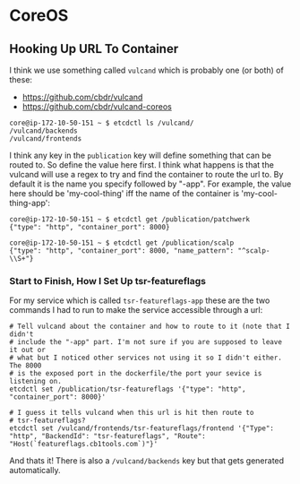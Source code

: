 CoreOS
======

Hooking Up URL To Container
---------------------------

I think we use something called `vulcand` which is probably one (or both) of
these:

- https://github.com/cbdr/vulcand
- https://github.com/cbdr/vulcand-coreos

```
core@ip-172-10-50-151 ~ $ etcdctl ls /vulcand/
/vulcand/backends
/vulcand/frontends
```

I think any key in the `publication` key will define something that can be
routed to. So define the value here first. I think what happens is that the
vulcand will use a regex to try and find the container to route the url to. By
default it is the name you specify followed by "-app". For example, the value
here should be 'my-cool-thing' iff the name of the container is
'my-cool-thing-app':

```
core@ip-172-10-50-151 ~ $ etcdctl get /publication/patchwerk
{"type": "http", "container_port": 8000}

core@ip-172-10-50-151 ~ $ etcdctl get /publication/scalp
{"type": "http", "container_port": 8000, "name_pattern": "^scalp-\\S+"}
```

### Start to Finish, How I Set Up tsr-featureflags

For my service which is called `tsr-featureflags-app` these are the two
commands I had to run to make the service accessible through a url:

```
# Tell vulcand about the container and how to route to it (note that I didn't
# include the "-app" part. I'm not sure if you are supposed to leave it out or
# what but I noticed other services not using it so I didn't either. The 8000
# is the exposed port in the dockerfile/the port your sevice is listening on.
etcdctl set /publication/tsr-featureflags '{"type": "http", "container_port": 8000}'

# I guess it tells vulcand when this url is hit then route to
# tsr-featureflags?
etcdctl set /vulcand/frontends/tsr-featureflags/frontend '{"Type": "http", "BackendId": "tsr-featureflags", "Route": "Host(`featureflags.cb1tools.com`)"}'
```

And thats it! There is also a `/vulcand/backends` key but that gets generated
automatically.
